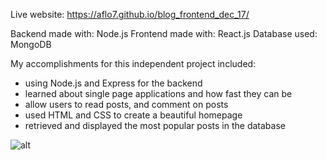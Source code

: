 Live website: https://aflo7.github.io/blog_frontend_dec_17/

Backend made with: Node.js
Frontend made with: React.js
Database used: MongoDB

My accomplishments for this independent project included:
- using Node.js and Express for the backend
- learned about single page applications and how fast they can be
- allow users to read posts, and comment on posts
- used HTML and CSS to create a beautiful homepage
- retrieved and displayed the most popular posts in the database


![alt](./ss%202022-12-17%20at%207.39.29%20PM.png)
